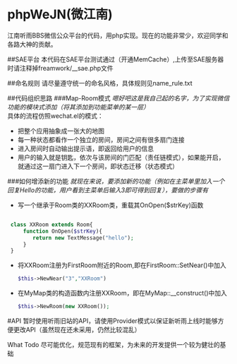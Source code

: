 phpWeJN(微江南)
=======
江南听雨BBS微信公众平台的代码，用php实现。现在的功能非常少，欢迎同学和各路大神的贡献。   

##SAE平台
本代码在SAE平台测试通过（开通MemCache）,上传至SAE服务器时请注释掉freamwork/__sae.php文件  

##命名规则
请尽量遵守统一的命名风格，具体规则见name_rule.txt   

##代码组织思路
###Map-Room模式
*嗯好吧这是我自己起的名字，为了实现微信功能的模块式添加（将其添加到功能菜单的某一层）*      
具体的流程仿照wechat.el的模式：    
* 把整个应用抽象成一张大的地图   
* 每一种状态都看作一个独立的房间，房间之间有很多扇门连接   
* 进入房间时自动输出提示语，即返回给用户的信息   
* 用户的输入就是钥匙，依次与该房间的门匹配（责任链模式），如果能开启，就通过这一扇门进入下一个房间，即状态迁移（状态模式）   

###如何增添新的功能
*就现在来说，要添加新的功能（例如在主菜单里加入一个回复Hello的功能，用户看到主菜单后输入3即可得到回复），要做的步骤有*   
* 写一个继承于Room类的XXRoom类，重载其OnOpen($strKey)函数   
 ```php   

  class XXRoom extends Room{   
      function OnOpen($strKey){    
         return new TextMessage("hello");    
      }   
  }   
  ```
* 将XXRoom注册为FirstRoom附近的Room,即在FirstRoom::SetNear()中加入   
  ```php
  $this->NewNear("3","XXRoom")
  ```
* 在MyMap类的构造函数内注册XXRoom，即在MyMap::__construct()中加入   
  ```php
  $this->NewRoom(new XXRoom());
  ```

#API
暂时使用听雨旧站的API，请使用Provider模式以保证新听雨上线时能够方便更改API（虽然现在还未采用，仍然比较混乱）   

What Todo
尽可能优化，规范现有的框架，为未来的开发提供一个较为健壮的基础
